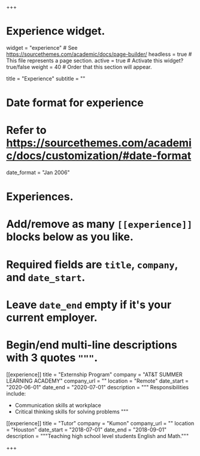 +++
# Experience widget.
widget = "experience"  # See https://sourcethemes.com/academic/docs/page-builder/
headless = true  # This file represents a page section.
active = true  # Activate this widget? true/false
weight = 40  # Order that this section will appear.

title = "Experience"
subtitle = ""

# Date format for experience
#   Refer to https://sourcethemes.com/academic/docs/customization/#date-format
date_format = "Jan 2006"

# Experiences.
#   Add/remove as many `[[experience]]` blocks below as you like.
#   Required fields are `title`, `company`, and `date_start`.
#   Leave `date_end` empty if it's your current employer.
#   Begin/end multi-line descriptions with 3 quotes `"""`.
[[experience]]
  title = "Externship Program"
  company = "AT&T SUMMER LEARNING ACADEMY"
  company_url = ""
  location = "Remote"
  date_start = "2020-06-01"
  date_end = "2020-07-01"
  description = """
  Responsibilities include:
  
  * Communication skills at workplace
  * Critical thinking skills for solving problems
  """

[[experience]]
  title = "Tutor"
  company = "Kumon"
  company_url = ""
  location = "Houston"
  date_start = "2018-07-01"
  date_end = "2018-09-01"
  description = """Teaching high school level students English and Math."""

+++
